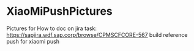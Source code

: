 # XiaoMiPushPictures
Pictures for How to doc on jira task: https://sapjira.wdf.sap.corp/browse/CPMSCFCORE-567 build reference push for xiaomi push
